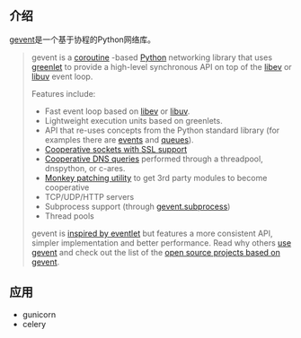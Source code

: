 
## 介绍

[gevent](https://pypi.org/project/gevent/)是一个基于协程的Python网络库。

> gevent is a [coroutine](https://en.wikipedia.org/wiki/Coroutine) -based [Python](http://python.org/) networking library that uses [greenlet](https://greenlet.readthedocs.io/) to provide a high-level synchronous API on top of the [libev](http://software.schmorp.de/pkg/libev.html) or [libuv](http://libuv.org/) event loop.
>
> Features include:
>
> * Fast event loop based on [libev](http://software.schmorp.de/pkg/libev.html) or [libuv](http://libuv.org/).
> * Lightweight execution units based on greenlets.
> * API that re-uses concepts from the Python standard library (for examples there are [events](http://www.gevent.org/api/gevent.event.html#gevent.event.Event) and [queues](http://www.gevent.org/api/gevent.queue.html#gevent.queue.Queue)).
> * [Cooperative sockets with SSL support](http://www.gevent.org/api/index.html#networking)
> * [Cooperative DNS queries](http://www.gevent.org/dns.html) performed through a threadpool, dnspython, or c-ares.
> * [Monkey patching utility](http://www.gevent.org/intro.html#monkey-patching) to get 3rd party modules to become cooperative
> * TCP/UDP/HTTP servers
> * Subprocess support (through [gevent.subprocess](http://www.gevent.org/api/gevent.subprocess.html#module-gevent.subprocess))
> * Thread pools
>
> gevent is [inspired by eventlet](http://blog.gevent.org/2010/02/27/why-gevent/) but features a more consistent API, simpler implementation and better performance. Read why others [use gevent](http://groups.google.com/group/gevent/browse_thread/thread/4de9703e5dca8271) and check out the list of the [open source projects based on gevent](https://github.com/gevent/gevent/wiki/Projects).

## 应用

- gunicorn
- celery
